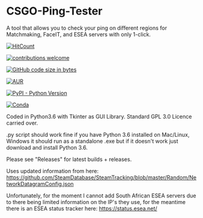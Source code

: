 # CSGO-Ping-Tester
A tool that allows you to check your ping on different regions for Matchmaking, FaceIT, and ESEA servers with only 1-click.

[![HitCount](http://hits.dwyl.io/defirence/https://github.com/Defirence/CSGO-Ping-Tester/.svg)](http://hits.dwyl.io/defirence/https://github.com/Defirence/CSGO-Ping-Tester/)

[![contributions welcome](https://img.shields.io/badge/contributions-welcome-brightgreen.svg?style=flat)](https://github.com/dwyl/esta/issues)

[![GitHub code size in bytes](https://img.shields.io/github/languages/code-size/badges/shields.svg)](https://github.com/Defirence/CSGO-Ping-Tester/)

[![AUR](https://img.shields.io/aur/license/yaourt.svg)](https://github.com/Defirence/CSGO-Ping-Tester)

[![PyPI - Python Version](https://img.shields.io/pypi/pyversions/Django.svg)](https://github.com/Defirence/CSGO-Ping-Tester/)

[![Conda](https://img.shields.io/conda/pn/conda-forge/python.svg)](https://github.com/Defirence/CSGO-Ping-Tester/)

Coded in Python3.6 with Tkinter as GUI Library. Standard GPL 3.0 Licence carried over.

.py script should work fine if you have Python 3.6 installed on Mac/Linux, Windows it should run as a standalone .exe but if it doesn't work just download and install Python 3.6.

Please see "Releases" for latest builds + releases.

Uses updated information from here: https://github.com/SteamDatabase/SteamTracking/blob/master/Random/NetworkDatagramConfig.json

Unfortunately, for the moment I cannot add South African ESEA servers due to there being limited information on the IP's they use, for the meantime there is an ESEA status tracker here: https://status.esea.net/
